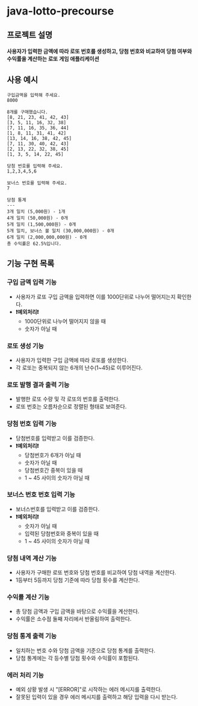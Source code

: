 # java-lotto-precourse

## 프로젝트 설명 ##

#### 사용자가 입력한 금액에 따라 로또 번호를 생성하고, 당첨 번호와 비교하여 당첨 여부와 수익률을 계산하는 로또 게임 애플리케이션 ####

## 사용 예시 ##
```
구입금액을 입력해 주세요.
8000

8개를 구매했습니다.
[8, 21, 23, 41, 42, 43]
[3, 5, 11, 16, 32, 38]
[7, 11, 16, 35, 36, 44]
[1, 8, 11, 31, 41, 42]
[13, 14, 16, 38, 42, 45]
[7, 11, 30, 40, 42, 43]
[2, 13, 22, 32, 38, 45]
[1, 3, 5, 14, 22, 45]

당첨 번호를 입력해 주세요.
1,2,3,4,5,6

보너스 번호를 입력해 주세요.
7

당첨 통계
---
3개 일치 (5,000원) - 1개
4개 일치 (50,000원) - 0개
5개 일치 (1,500,000원) - 0개
5개 일치, 보너스 볼 일치 (30,000,000원) - 0개
6개 일치 (2,000,000,000원) - 0개
총 수익률은 62.5%입니다.

```

## 기능 구현 목록

### 구입 금액 입력 기능 ###
  - 사용자가 로또 구입 금액을 입력하면 이를 1000단위로 나누어 떨어지는지 확인한다.
  - **❗예외처리❗**
    - 1000단위로 나누어 떨어지지 않을 때
    - 숫자가 아닐 때
    
### 로또 생성 기능 ###
- 사용자가 입력한 구입 금액에 따라 로또를 생성한다.
- 각 로또는 중복되지 않는 6개의 난수(1~45)로 이루어진다.

### 로또 발행 결과 출력 기능 ###
- 발행한 로또 수량 및 각 로또의 번호를 출력한다.
- 로또 번호는 오름차순으로 정렬된 형태로 보여준다.

### 당첨 번호 입력 기능 ###
  - 당첨번호를 입력받고 이를 검증한다.
  - **❗예외처리❗**
    - 당첨번호가 6개가 아닐 때
    - 숫자가 아닐 때
    - 당첨번호간 중복이 있을 때
    - 1 ~ 45 사이의 숫자가 아닐 때

### 보너스 번호 번호 입력 기능 ###
- 보너스번호를 입력받고 이를 검증한다.
- **❗예외처리❗**
  - 숫자가 아닐 때
  - 입력된 당첨번호와 중복이 있을 때
  - 1 ~ 45 사이의 숫자가 아닐 때

### 당첨 내역 계산 기능 ###
  - 사용자가 구매한 로또 번호와 당첨 번호를 비교하여 당첨 내역을 계산한다.
  - 1등부터 5등까지 당첨 기준에 따라 당첨 횟수를 계산한다.

### 수익률 계산 기능 ###
  - 총 당첨 금액과 구입 금액을 바탕으로 수익률을 계산한다.
  - 수익률은 소수점 둘째 자리에서 반올림하여 출력한다.

### 당첨 통계 출력 기능 ###
  - 일치하는 번호 수와 당첨 금액을 기준으로 당첨 통계를 출력한다.
  - 당첨 통계에는 각 등수별 당첨 횟수와 수익률이 포함된다.

### 에러 처리 기능 ###
  - 예외 상황 발생 시 "[ERROR]"로 시작하는 에러 메시지를 출력한다.
  - 잘못된 입력이 있을 경우 에러 메시지를 출력하고 해당 입력을 다시 받는다.
